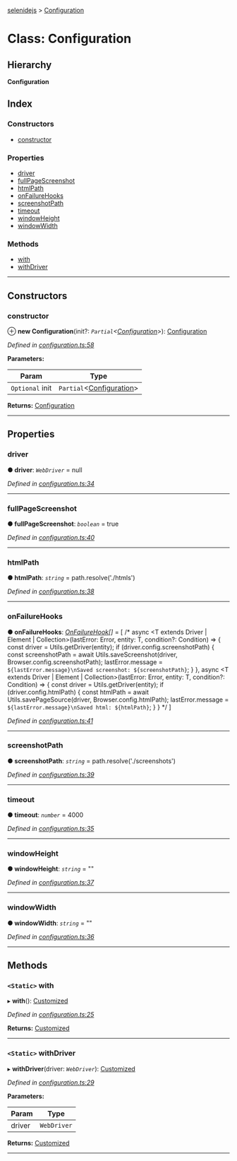 [selenidejs](../README.md) > [Configuration](../classes/configuration.md)

# Class: Configuration

## Hierarchy

**Configuration**

## Index

### Constructors

* [constructor](configuration.md#constructor)

### Properties

* [driver](configuration.md#driver)
* [fullPageScreenshot](configuration.md#fullpagescreenshot)
* [htmlPath](configuration.md#htmlpath)
* [onFailureHooks](configuration.md#onfailurehooks)
* [screenshotPath](configuration.md#screenshotpath)
* [timeout](configuration.md#timeout)
* [windowHeight](configuration.md#windowheight)
* [windowWidth](configuration.md#windowwidth)

### Methods

* [with](configuration.md#with)
* [withDriver](configuration.md#withdriver)

---

## Constructors

<a id="constructor"></a>

###  constructor

⊕ **new Configuration**(init?: *`Partial`<[Configuration](configuration.md)>*): [Configuration](configuration.md)

*Defined in [configuration.ts:58](https://github.com/KnowledgeExpert/selenidejs/blob/master/lib/configuration.ts#L58)*

**Parameters:**

| Param | Type |
| ------ | ------ |
| `Optional` init | `Partial`<[Configuration](configuration.md)> |

**Returns:** [Configuration](configuration.md)

___

## Properties

<a id="driver"></a>

###  driver

**● driver**: *`WebDriver`* =  null

*Defined in [configuration.ts:34](https://github.com/KnowledgeExpert/selenidejs/blob/master/lib/configuration.ts#L34)*

___
<a id="fullpagescreenshot"></a>

###  fullPageScreenshot

**● fullPageScreenshot**: *`boolean`* = true

*Defined in [configuration.ts:40](https://github.com/KnowledgeExpert/selenidejs/blob/master/lib/configuration.ts#L40)*

___
<a id="htmlpath"></a>

###  htmlPath

**● htmlPath**: *`string`* =  path.resolve('./htmls')

*Defined in [configuration.ts:38](https://github.com/KnowledgeExpert/selenidejs/blob/master/lib/configuration.ts#L38)*

___
<a id="onfailurehooks"></a>

###  onFailureHooks

**● onFailureHooks**: *[OnFailureHook](../#onfailurehook)[]* =  [
        /*
        async <T extends Driver | Element | Collection>(lastError: Error, entity: T, condition?: Condition<T>) => {
            const driver = Utils.getDriver(entity);
            if (driver.config.screenshotPath) {
                const screenshotPath = await Utils.saveScreenshot(driver, Browser.config.screenshotPath);
                lastError.message = `${lastError.message}\nSaved screenshot: ${screenshotPath}`;
            }
        },
        async <T extends Driver | Element | Collection>(lastError: Error, entity: T, condition?: Condition<T>) => {
            const driver = Utils.getDriver(entity);
            if (driver.config.htmlPath) {
                const htmlPath = await Utils.savePageSource(driver, Browser.config.htmlPath);
                lastError.message = `${lastError.message}\nSaved html: ${htmlPath}`;
            }
        }
        */
    ]

*Defined in [configuration.ts:41](https://github.com/KnowledgeExpert/selenidejs/blob/master/lib/configuration.ts#L41)*

___
<a id="screenshotpath"></a>

###  screenshotPath

**● screenshotPath**: *`string`* =  path.resolve('./screenshots')

*Defined in [configuration.ts:39](https://github.com/KnowledgeExpert/selenidejs/blob/master/lib/configuration.ts#L39)*

___
<a id="timeout"></a>

###  timeout

**● timeout**: *`number`* = 4000

*Defined in [configuration.ts:35](https://github.com/KnowledgeExpert/selenidejs/blob/master/lib/configuration.ts#L35)*

___
<a id="windowheight"></a>

###  windowHeight

**● windowHeight**: *`string`* = ""

*Defined in [configuration.ts:37](https://github.com/KnowledgeExpert/selenidejs/blob/master/lib/configuration.ts#L37)*

___
<a id="windowwidth"></a>

###  windowWidth

**● windowWidth**: *`string`* = ""

*Defined in [configuration.ts:36](https://github.com/KnowledgeExpert/selenidejs/blob/master/lib/configuration.ts#L36)*

___

## Methods

<a id="with"></a>

### `<Static>` with

▸ **with**(): [Customized](customized.md)

*Defined in [configuration.ts:25](https://github.com/KnowledgeExpert/selenidejs/blob/master/lib/configuration.ts#L25)*

**Returns:** [Customized](customized.md)

___
<a id="withdriver"></a>

### `<Static>` withDriver

▸ **withDriver**(driver: *`WebDriver`*): [Customized](customized.md)

*Defined in [configuration.ts:29](https://github.com/KnowledgeExpert/selenidejs/blob/master/lib/configuration.ts#L29)*

**Parameters:**

| Param | Type |
| ------ | ------ |
| driver | `WebDriver` |

**Returns:** [Customized](customized.md)

___

